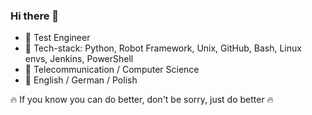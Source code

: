### Hi there 👋
- 🔭 Test Engineer 
- 🌱 Tech-stack: Python, Robot Framework, Unix, GitHub, Bash, Linux envs, Jenkins, PowerShell
- 📖 Telecommunication / Computer Science
- 💬 English / German / Polish

🔥 If you know you can do better, don't be sorry, just do better 🔥

<!--
**WojciechMycek/WojciechMycek** is a ✨ _special_ ✨ repository because its `README.md` (this file) appears on your GitHub profile.

Here are some ideas to get you started:

- 🔭 I’m currently working as Test Engineer 
- 🌱 I’m currently learning Python, Robot Framework, Unix, GitHub, Bash
- 👯 I’m looking to collaborate on ...
- 🤔 I’m looking for help with ...
- 💬 Ask me about ...
- 📫 How to reach me: ...
- 😄 Pronouns: ...
- ⚡ Fun fact: ...
-->
